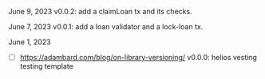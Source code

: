 June 9, 2023
v0.0.2: add a claimLoan tx and its checks.

June 7, 2023
v0.0.1: add a loan validator and a lock-loan tx.

June 1, 2023
- [ ] https://adambard.com/blog/on-library-versioning/ 
v0.0.0: helios vesting testing template
